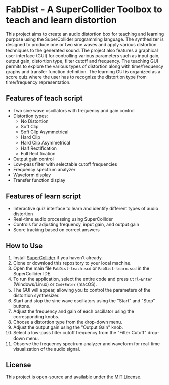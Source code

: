 # FabDist - A SuperCollider Toolbox to teach and learn distortion

This project aims to create an audio distortion box for teaching and learning purpose using the SuperCollider programming language.
The synthesizer is designed to produce one or two sine waves and apply various distortion techniques to the generated sound.
The project also features a graphical user interface (GUI) for controlling various parameters such as input gain, output gain, distortion type, filter cutoff and frequency.
The teaching GUI permits to explore the various types of distortion along with time/frequency graphs and transfer function definition.
The learning GUI is organized as a score quiz where the user has to recognize the distortion type from time/frequency representation.

## Features of teach script

- Two sine wave oscillators with frequency and gain control
- Distortion types:
    - No Distortion
    - Soft Clip
    - Soft Clip Asymmetrical
    - Hard Clip
    - Hard Clip Asymmetrical
    - Half Rectification
    - Full Rectification
- Output gain control
- Low-pass filter with selectable cutoff frequencies
- Frequency spectrum analyzer
- Waveform display
- Transfer function display

## Features of learn script

- Interactive quiz interface to learn and identify different types of audio distortion
- Real-time audio processing using SuperCollider
- Controls for adjusting frequency, input gain, and output gain
- Score tracking based on correct answers

## How to Use

1. Install [SuperCollider](https://supercollider.github.io/download) if you haven't already.
2. Clone or download this repository to your local machine.
3. Open the main file `FabDist-teach.scd` or `FabDist-learn.scd` in the SuperCollider IDE.
4. To run the application, select the entire code and press `Ctrl+Enter` (Windows/Linux) or `Cmd+Enter` (macOS).
5. The GUI will appear, allowing you to control the parameters of the distortion synthesizer.
6. Start and stop the sine wave oscillators using the "Start" and "Stop" buttons.
7. Adjust the frequency and gain of each oscillator using the corresponding knobs.
8. Choose a distortion type from the drop-down menu.
9. Adjust the output gain using the "Output Gain" knob.
10. Select a low-pass filter cutoff frequency from the "Filter Cutoff" drop-down menu.
11. Observe the frequency spectrum analyzer and waveform for real-time visualization of the audio signal.

## License

This project is open-source and available under the [MIT License](LICENSE).
